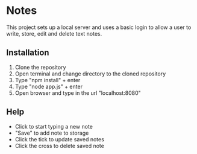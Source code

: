 # Notes
This project sets up a local server and uses a basic login to allow a user to write, store, edit and delete text notes.

## Installation
1. Clone the repository
2. Open terminal and change directory to the cloned repository
3. Type "npm install" + enter
4. Type "node app.js" + enter
5. Open browser and type in the url "localhost:8080"

## Help
- Click to start typing a new note
- "Save" to add note to storage
- Click the tick to update saved notes
- Click the cross to delete saved note
